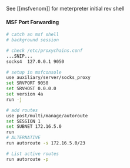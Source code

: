 See [[msfvenom]] for meterpreter initial rev shell

#### MSF Port Forwarding
```bash
# catch an msf shell
# background session

# check /etc/proxychains.conf
...SNIP...
socks4 	127.0.0.1 9050

# setup in msfconsole
use auxiliary/server/socks_proxy
set SRVPORT 9050
set SRVHOST 0.0.0.0
set version 4a
run -j

# add routes
use post/multi/manage/autoroute
set SESSION 1
set SUBNET 172.16.5.0
run
# ALTERNATIVE
run autoroute -s 172.16.5.0/23

# List active routes
run autoroute -p

```
